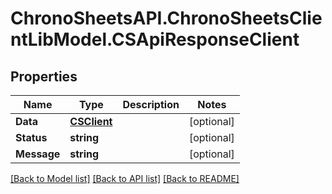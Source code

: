 # ChronoSheetsAPI.ChronoSheetsClientLibModel.CSApiResponseClient
## Properties

Name | Type | Description | Notes
------------ | ------------- | ------------- | -------------
**Data** | [**CSClient**](CSClient.md) |  | [optional] 
**Status** | **string** |  | [optional] 
**Message** | **string** |  | [optional] 

[[Back to Model list]](../README.md#documentation-for-models) [[Back to API list]](../README.md#documentation-for-api-endpoints) [[Back to README]](../README.md)

